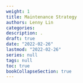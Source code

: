 ```yaml
---
weight: 1
title: Maintenance Strategy
authors: Lenny Lin
categories: 
description: .
draft: true
date: "2022-02-26"
lastmod: "2022-02-26"
series: null
tags: null
toc: true
bookCollapseSection: true
---
```




<!--more-->

